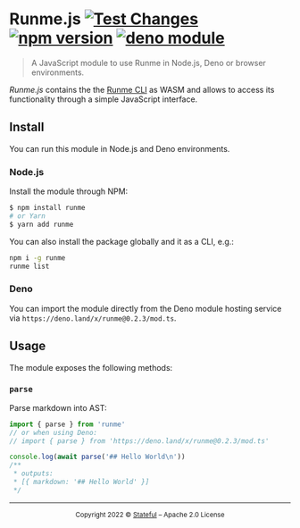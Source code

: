 # Runme.js [![Test Changes](https://github.com/stateful/runmejs/actions/workflows/test.yaml/badge.svg)](https://github.com/stateful/runmejs/actions/workflows/test.yaml) [![npm version](https://badge.fury.io/js/runme.svg)](https://badge.fury.io/js/runme) [![deno module](https://shield.deno.dev/x/runme)](https://deno.land/x/runme)

> A JavaScript module to use Runme in Node.js, Deno or browser environments.

_Runme.js_ contains the the [Runme CLI](https://github.com/stateful/runme) as WASM and allows to access its functionality through a simple JavaScript interface.

## Install

You can run this module in Node.js and Deno environments.

### Node.js

Install the module through NPM:

```sh
$ npm install runme
# or Yarn
$ yarn add runme
```

You can also install the package globally and it as a CLI, e.g.:

```sh
npm i -g runme
runme list
```

### Deno

You can import the module directly from the Deno module hosting service via `https://deno.land/x/runme@0.2.3/mod.ts`.

## Usage

The module exposes the following methods:

### `parse`

Parse markdown into AST:

```ts
import { parse } from 'runme'
// or when using Deno:
// import { parse } from 'https://deno.land/x/runme@0.2.3/mod.ts'

console.log(await parse('## Hello World\n'))
/**
 * outputs:
 * [{ markdown: '## Hello World' }]
 */
```

---

<p align="center"><small>Copyright 2022 © <a href="http://stateful.com/">Stateful</a> – Apache 2.0 License</small></p>
